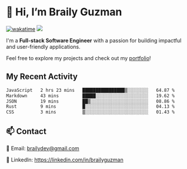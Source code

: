 # 👋 Hi, I’m Braily Guzman
[![wakatime](https://wakatime.com/badge/user/78b9a827-5162-4c58-9330-4ea970cf6de4.svg)](https://wakatime.com/@78b9a827-5162-4c58-9330-4ea970cf6de4)
![](https://komarev.com/ghpvc/?username=brailyguzman)

I'm a **Full-stack Software Engineer** with a passion for building impactful and user-friendly applications.

Feel free to explore my projects and check out my [portfolio](https://braily.dev)!


## My Recent Activity
<!--START_SECTION:waka-->

```txt
JavaScript   2 hrs 23 mins   ████████████████▒░░░░░░░░   64.87 %
Markdown     43 mins         █████░░░░░░░░░░░░░░░░░░░░   19.62 %
JSON         19 mins         ██▒░░░░░░░░░░░░░░░░░░░░░░   08.86 %
Rust         9 mins          █░░░░░░░░░░░░░░░░░░░░░░░░   04.13 %
CSS          3 mins          ▒░░░░░░░░░░░░░░░░░░░░░░░░   01.43 %
```

<!--END_SECTION:waka-->

## 📫 Contact
📧 Email: brailydev@gmail.com

🔗 LinkedIn: https://linkedin.com/in/brailyguzman
